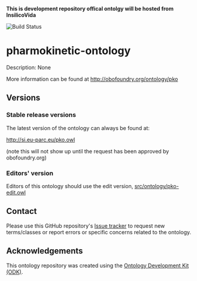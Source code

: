 

**This is development repository offical ontolgy will be hosted from InsilicoVida**  

![Build Status](https://github.com/Crispae/pkonto/workflows/CI/badge.svg)
# pharmokinetic-ontology

Description: None

More information can be found at http://obofoundry.org/ontology/pko

## Versions

### Stable release versions

The latest version of the ontology can always be found at:

http://si.eu-parc.eu/pko.owl

(note this will not show up until the request has been approved by obofoundry.org)

### Editors' version

Editors of this ontology should use the edit version, [src/ontology/pko-edit.owl](src/ontology/pko-edit.owl)

## Contact

Please use this GitHub repository's [Issue tracker](https://github.com/Crispae/pkonto/issues) to request new terms/classes or report errors or specific concerns related to the ontology.

## Acknowledgements

This ontology repository was created using the [Ontology Development Kit (ODK)](https://github.com/INCATools/ontology-development-kit).
